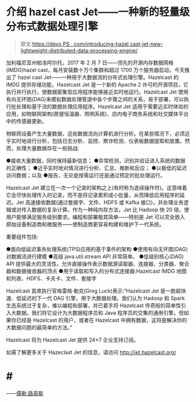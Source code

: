 # 介绍 hazel cast Jet——一种新的轻量级分布式数据处理引擎

> 原文:[https://devo PS . com/introducing-hazel cast-jet-new-lightweight-distributed-data-processing-engine/](https://devops.com/introducing-hazelcast-jet-new-lightweight-distributed-data-processing-engine/)

加利福尼亚州帕洛阿尔托，2017 年 2 月 7 日——领先的开源内存数据网格(IMDG)hazel cast，每月安装数十万个集群和超过 1700 万个服务器启动，今天推出了 hazel cast Jet——一种用于大数据流的分布式处理引擎。Hazelcast 的 IMDG 提供存储功能，Hazelcast Jet 是一个新的 Apache 2 许可的开源项目，它执行并行执行，使数据密集型应用程序能够接近实时地运行。Hazelcast Jet 使用有向无环图(DAG)来模拟数据处理管道中各个步骤之间的关系，易于部署，可以执行批处理和基于流的数据处理应用程序。Hazelcast Jet 适用于需要近实时体验的应用，如物联网架构(房屋恒温器、照明系统)、店内电子商务系统和社交媒体平台中的传感器更新。

物联网设备产生大量数据，这些数据流向计算机进行分析。在某些情况下，必须近乎实时地进行分析，包括日志分析、监控、欺诈检测、仪表板数据提取和放置。然而，处理大量数据存在一些挑战:

●接收大量数据，同时保持最新信息；
●异常检测，识别并验证进入系统的数据的正确性；
●近乎实时地对情况进行分析、汇总、推断和反应；
●以极低的延迟访问数据；以及
●报告，无论是按需运行还是通过预定的批处理运行。

Hazelcast Jet 建立在一次一个记录的架构之上(有时称为连续操作符)。这意味着它会尽快处理传入的记录，而不是将记录累积成小批量，从而降低应用程序的延迟。Jet 高速接收数据(通过套接字、文件、HDFS 或 Kafka 接口)，并处理业务逻辑或对传入数据的复杂计算。作为一种纯内存方法，Jet 比 Hadoop 快 20 倍，使用户能够满足服务级别要求。编程和部署极其简单——特别是 Jet 可以完全嵌入原始设备制造商和微服务——使制造商更容易构建和维护下一代系统。

重要组件包括:

●面向低延迟事务处理系统(TPS)应用的基于事件的架构
●使用有向无环图(DAG)对数据流进行建模
●高级 java.util.stream API 非常简单。
●低级别核心(DAG) API 提供最大的灵活性，允许直接操作表示数据源读取器、连接器、分类器、聚合器和数据接收器的顶点
●用于读取和写入的分布式连接器:Hazelcast IMDG 地图和列表、HDFS、卡夫卡、文件、套接字

Hazelcast 首席执行官格雷格·勒克(Greg Luck)表示:“Hazelcast Jet 是一款超快速、低延迟的下一代 DAG 引擎，用于大数据处理。我们认为 Hadoop 和 Spark 生态系统过于复杂，难以编程和部署，并已着手将 Hazelcast 传奇般的简单性引入大数据。我们将它设计为大数据程序员和 Java 程序员的交集的通用引擎。但如果你已经是 Hazelcast 的用户，或者在 Hazelcast 中拥有数据，这将是解决你的大数据问题的最简单的方法。”

Hazelcast 将为 Hazelcast Jet 提供 24×7 企业支持订阅。

如需了解更多关于 Hazeclast Jet 的信息，请访问 http://jet.hazelcast.org/

# # #

——[儒勒·路易斯](https://devops.com/author/jules/)